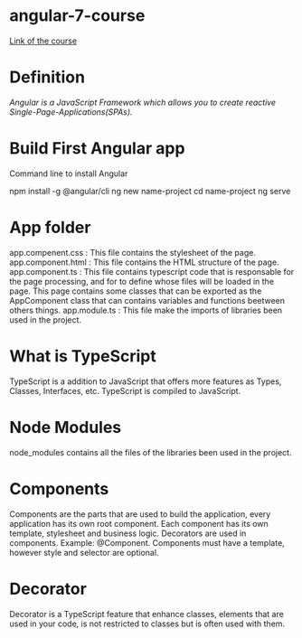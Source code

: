 # angular-7-course

[Link of the course](https://www.udemy.com/the-complete-guide-to-angular-2/)

# Definition
*Angular is a JavaScript Framework which allows you to create reactive Single-Page-Applications(SPAs).*

# Build First Angular app

Command line to install Angular

npm install -g @angular/cli
ng new name-project
cd name-project
ng serve

# App folder

app.compenent.css : This file contains the stylesheet of the page.
app.component.html : This file contains the HTML structure of the page.
app.component.ts : This file contains typescript code that is responsable for the page processing, and for to define whose files will be loaded in the page. This page contains some classes that can be exported as the AppComponent class that can contains variables and functions beetween others things.
app.module.ts : This file make the imports of libraries been used in the project.

# What is TypeScript

TypeScript is a addition to JavaScript that offers more features as Types, Classes, Interfaces, etc.
TypeScript is compiled to JavaScript.

# Node Modules 

node_modules contains all the files of the libraries been used in the project.

# Components

Components are the parts that are used to build the application, every application has its own root component.
Each component has its own template, stylesheet and business logic.
Decorators are used in components. Example: @Component.
Components must have a template, however style and selector are optional.

# Decorator

Decorator is a TypeScript feature that enhance classes, elements that are used in your code, is not restricted to classes but is often used with them.
